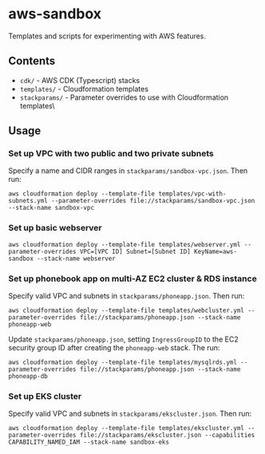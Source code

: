 # aws-sandbox
Templates and scripts for experimenting with AWS features.

## Contents
* `cdk/` - AWS CDK (Typescript) stacks
* `templates/` - Cloudformation templates
* `stackparams/` - Parameter overrides to use with Cloudformation templates\

## Usage
### Set up VPC with two public and two private subnets
Specify a name and CIDR ranges in `stackparams/sandbox-vpc.json`. Then run:
```
aws cloudformation deploy --template-file templates/vpc-with-subnets.yml --parameter-overrides file://stackparams/sandbox-vpc.json --stack-name sandbox-vpc
```
### Set up basic webserver
```
aws cloudformation deploy --template-file templates/webserver.yml --parameter-overrides VPC=[VPC ID] Subnet=[Subnet ID] KeyName=aws-sandbox --stack-name webserver
```
### Set up phonebook app on multi-AZ EC2 cluster & RDS instance
Specify valid VPC and subnets in `stackparams/phoneapp.json`. Then run:
```
aws cloudformation deploy --template-file templates/webcluster.yml --parameter-overrides file://stackparams/phoneapp.json --stack-name phoneapp-web
```
Update `stackparams/phoneapp.json`, setting `IngressGroupID` to the EC2 security group ID after creating the `phoneapp-web` stack. The run:
```
aws cloudformation deploy --template-file templates/mysqlrds.yml --parameter-overrides file://stackparams/phoneapp.json --stack-name phoneapp-db
```

### Set up EKS cluster
Specify valid VPC and subnets in `stackparams/ekscluster.json`. Then run:
```
aws cloudformation deploy --template-file templates/ekscluster.yml --parameter-overrides file://stackparams/ekscluster.json --capabilities CAPABILITY_NAMED_IAM --stack-name sandbox-eks
```
